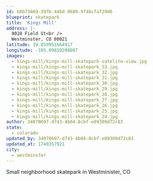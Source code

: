 ```yaml
---
id: b8b73669-397b-44bd-9680-9f46cfa729d6
blueprint: skatepark
title: 'Kings Mill'
address: |-
  9018 Field St<br />
  Westminster, CO 80021
latitude: 39.859951664917
longitude: -105.09810208807
images:
  - kings-mill/kings-mill-skatepark-satelite-view.jpg
  - kings-mill/kings-mill-skatepark_33.jpg
  - kings-mill/kings-mill-skatepark_32.jpg
  - kings-mill/kings-mill-skatepark_31.jpg
  - kings-mill/kings-mill-skatepark_30.jpg
  - kings-mill/kings-mill-skatepark_29.jpg
  - kings-mill/kings-mill-skatepark_28.jpg
  - kings-mill/kings-mill-skatepark_27.jpg
  - kings-mill/kings-mill-skatepark_26.jpg
  - kings-mill/kings-mill-skatepark_25.jpg
  - kings-mill/kings-mill-skatepark_24.jpg
author: 34070697-d743-4b04-8cbf-e09309d72c83
state:
  - colorado
updated_by: 34070697-d743-4b04-8cbf-e09309d72c83
updated_at: 1740357921
city:
  - westminster
---
```

Small neighborhood skatepark in Westminister, CO